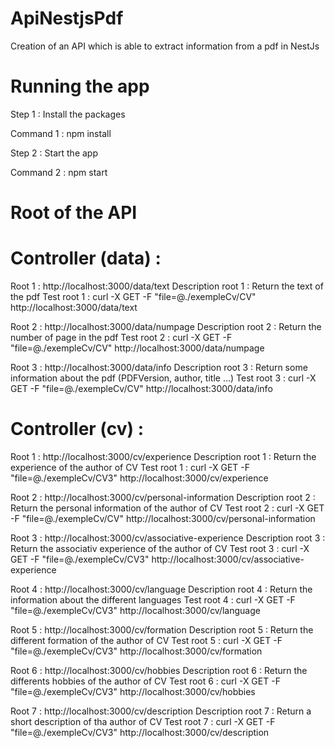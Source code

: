 # ApiNestjsPdf
 Creation of an API which is able to extract information from a pdf in NestJs

 # Running the app

Step 1 : Install the packages 

Command 1 : npm install

Step 2 : Start the app

Command 2 : npm start

# Root of the API

# Controller (data) : 

Root 1 : http://localhost:3000/data/text
Description root 1 : Return the text of the pdf
Test root 1 : curl -X GET -F "file=@./exempleCv/CV" http://localhost:3000/data/text


Root 2 : http://localhost:3000/data/numpage
Description root 2 : Return the number of page in the pdf
Test root 2 : curl -X GET -F "file=@./exempleCv/CV" http://localhost:3000/data/numpage

Root 3 : http://localhost:3000/data/info
Description root 3 : Return some information about the pdf (PDFVersion, author, title ...)
Test root 3 : curl -X GET -F "file=@./exempleCv/CV" http://localhost:3000/data/info

# Controller (cv) : 

Root 1 : http://localhost:3000/cv/experience
Description root 1 : Return the experience of the author of CV
Test root 1 : curl -X GET -F "file=@./exempleCv/CV3" http://localhost:3000/cv/experience

Root 2 : http://localhost:3000/cv/personal-information
Description root 2 : Return the personal information of the author of CV
Test root 2 : curl -X GET -F "file=@./exempleCv/CV" http://localhost:3000/cv/personal-information

Root 3 : http://localhost:3000/cv/associative-experience
Description root 3 : Return the associativ experience of the author of CV
Test root 3 : curl -X GET -F "file=@./exempleCv/CV3" http://localhost:3000/cv/associative-experience

Root 4 : http://localhost:3000/cv/language
Description root 4 : Return the information about the different languages 
Test root 4 : curl -X GET -F "file=@./exempleCv/CV3" http://localhost:3000/cv/language

Root 5 : http://localhost:3000/cv/formation
Description root 5 : Return the different formation of the author of CV
Test root 5 : curl -X GET -F "file=@./exempleCv/CV3" http://localhost:3000/cv/formation

Root 6 : http://localhost:3000/cv/hobbies
Description root 6 : Return the differents hobbies of the author of CV
Test root 6 : curl -X GET -F "file=@./exempleCv/CV3" http://localhost:3000/cv/hobbies

Root 7 : http://localhost:3000/cv/description
Description root 7 : Return a short description of tha author of CV
Test root 7 : curl -X GET -F "file=@./exempleCv/CV3" http://localhost:3000/cv/description